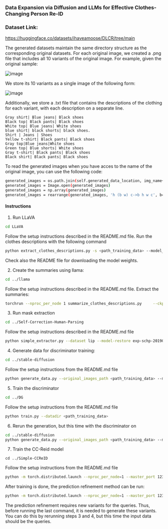 ### Data Expansion via Diffusion and LLMs for Effective Clothes-Changing Person Re-ID
### Dataset Link:
https://huggingface.co/datasets/ihaveamoose/DLCR/tree/main

The generated datasets maintain the same directory structure as the corresponding original datasets. For each original image, we created a .png file that includes all 10 variants of the original image. For example, given the original sample:

![image](https://github.com/CroitoruAlin/dlcr/assets/37226076/280bbd50-dfd4-4a39-8219-fede5edc34a1)

We store its 10 variants as a single image of the following form:

![image](https://github.com/CroitoruAlin/dlcr/assets/37226076/11f3bb5f-96ce-4366-82fc-aec476c16b7b)

Additionally, we store a .txt file that contains the descriptions of the clothing for each variant, with each description on a separate line.
```
Gray shirt| Blue jeans| Black shoes
Black top| Black pants| Black shoes
White top| Blue jeans| White shoes
blue shirt| black shorts| black shoes.
Shirt | Jeans | Shoes
Yellow t-shirt| Black pants| Black shoes
Gray top|Blue jeans|White shoes
Green top| Blue shorts| White shoes
Gray t-shirt| Black pants| Black shoes
Black shirt| Black pants| Black shoes
```
To read the generated images when you have acces to the name of the original image, you can use the following code:
```bash
generated_images = os.path.join(self.generated_data_location, img_name+".png")
generated_images = Image.open(generated_images)
generated_images = np.array(generated_images)
generated_images = rearrange(generated_images, 'h (b w) c->b h w c', b=10)
```
#### Instructions
1. Run LLaVA

```bash
cd LLaVA
```
Follow the setup instructions described in the README.md file.
Run the clothes descriptions with the following command
```bash
python extract_clothes_descriptions.py -s <path_training_data> --model_path <path_checkpoint> --output_file ./prcc_clothes_descriptions.jsonl
```
Check also the README file for downloading the model weights.

2. Create the summaries using llama:

```bash
cd ../llama
```
Follow the setup instructions described in the README.md file.
Extract the summaries:
```bash
torchrun --nproc_per_node 1 summarize_clothes_descriptions.py     --ckpt_dir Llama-2-7b-chat/     --tokenizer_path ./Llama-2-7b-chat/tokenizer.model     --max_seq_len 512 --max_batch_size 6
```
3. Run mask extraction
```bash
cd ../Self-Correction-Human-Parsing

```
Follow the setup instructions described in the README.md file
```bash
python simple_extractor.py --dataset lip --model-restore exp-schp-201908261155-lip.pth --input-dir <path_training_data> --output-dir prcc_masks
```
4. Generate data for discriminator training:
```bash
cd ../stable-diffusion
```
Follow the setup instructions from the README.md file
```bash
python generate_data.py --original_images_path <path_training_data> --masks_path ../Self-Correction-Human-Parsing/prcc_masks --output_directory_path . --clothes_description_path ../llama/parsed_clothes.json

```
5. Train the discriminator
```bash
cd ../DG
```
Follow the setup instructions from the README.md file
```bash
python train.py --datadir <path_training_data>
```
6. Rerun the generation, but this time with the discriminator on

```bash
cd ../stable-diffusion
python generate_data.py --original_images_path <path_training_data> --masks_path ../Self-Correction-Human-Parsing/prcc_masks --output_directory_path . --clothes_description_path ../llama/parsed_clothes.json --use_discriminator True

```
7. Train the CC-Reid model

```
cd ../Simple-CCReID
```
Follow the setup instructions from the README.md file
```bash
python -m torch.distributed.launch --nproc_per_node=1 --master_port 12345 main.py --dataset prcc --cfg configs/res50_cels_cal.yaml --gpu 0 --root <dir_containing_data> --gen_path <path_generated_data>
```
After training is done, the prediction refinement method can be run:
```bash
python -m torch.distributed.launch --nproc_per_node=1 --master_port 12345 main_evaluation.py --dataset prcc --cfg configs/res50_cels_cal.yaml --gpu 0 --root <dir_containing_data> --gen_path <path_test_generated_data>
```
The prediction refinement requires new variants for the queries. Thus, before running the last command, it is needed to generate these variants.
You can do this by rerunning steps 3 and 4, but this time the input data should be the queries.
